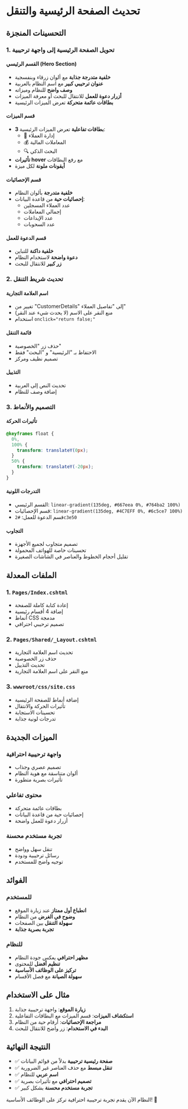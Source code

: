 # تحديث الصفحة الرئيسية والتنقل

## التحسينات المنجزة

### 1. تحويل الصفحة الرئيسية إلى واجهة ترحيبية

#### **القسم الرئيسي (Hero Section)**

- **خلفية متدرجة جذابة** مع ألوان زرقاء وبنفسجية
- **عنوان ترحيبي كبير** مع اسم النظام بالعربية
- **وصف واضح** للنظام وميزاته
- **أزرار دعوة للعمل** للانتقال للبحث أو معرفة الميزات
- **بطاقات عائمة متحركة** تعرض الميزات الرئيسية

#### **قسم الميزات**

- **3 بطاقات تفاعلية** تعرض الميزات الرئيسية:
  - 👥 إدارة العملاء
  - 💰 المعاملات المالية
  - 🔍 البحث الذكي
- **تأثيرات hover** مع رفع البطاقات
- **أيقونات ملونة** لكل ميزة

#### **قسم الإحصائيات**

- **خلفية متدرجة** بألوان النظام
- **إحصائيات حية** من قاعدة البيانات:
  - عدد العملاء المسجلين
  - إجمالي المعاملات
  - عدد الإيداعات
  - عدد السحوبات

#### **قسم الدعوة للعمل**

- **خلفية داكنة** للتباين
- **دعوة واضحة** لاستخدام النظام
- **زر كبير** للانتقال للبحث

### 2. تحديث شريط التنقل

#### **اسم العلامة التجارية**

- تغيير من "CustomerDetails" إلى "تفاصيل العملاء"
- منع النقر على الاسم (لا يحدث شيء عند النقر)
- استخدام `onclick="return false;"`

#### **قائمة التنقل**

- حذف زر "الخصوصية"
- الاحتفاظ بـ "الرئيسية" و "البحث" فقط
- تصميم نظيف ومركز

#### **التذييل**

- تحديث النص إلى العربية
- إضافة وصف للنظام

### 3. التصميم والأنماط

#### **تأثيرات الحركة**

```css
@keyframes float {
  0%,
  100% {
    transform: translateY(0px);
  }
  50% {
    transform: translateY(-20px);
  }
}
```

#### **التدرجات اللونية**

- القسم الرئيسي: `linear-gradient(135deg, #667eea 0%, #764ba2 100%)`
- قسم الإحصائيات: `linear-gradient(135deg, #4C7EFF 0%, #6c5ce7 100%)`
- قسم الدعوة للعمل: `#2c3e50`

#### **التجاوب**

- تصميم متجاوب لجميع الأجهزة
- تحسينات خاصة للهواتف المحمولة
- تقليل أحجام الخطوط والعناصر في الشاشات الصغيرة

## الملفات المعدلة

### 1. `Pages/Index.cshtml`

- إعادة كتابة كاملة للصفحة
- إضافة 4 أقسام رئيسية
- أنماط CSS مدمجة
- تصميم ترحيبي احترافي

### 2. `Pages/Shared/_Layout.cshtml`

- تحديث اسم العلامة التجارية
- حذف زر الخصوصية
- تحديث التذييل
- منع النقر على اسم العلامة التجارية

### 3. `wwwroot/css/site.css`

- إضافة أنماط للصفحة الرئيسية
- تأثيرات الحركة والانتقال
- تحسينات الاستجابة
- تدرجات لونية جذابة

## الميزات الجديدة

### **واجهة ترحيبية احترافية**

- تصميم عصري وجذاب
- ألوان متناسقة مع هوية النظام
- تأثيرات بصرية متطورة

### **محتوى تفاعلي**

- بطاقات عائمة متحركة
- إحصائيات حية من قاعدة البيانات
- أزرار دعوة للعمل واضحة

### **تجربة مستخدم محسنة**

- تنقل سهل وواضح
- رسائل ترحيبية ودودة
- توجيه واضح للمستخدم

## الفوائد

### **للمستخدم**

- **انطباع أول ممتاز** عند زيارة الموقع
- **وضوح في الغرض** من النظام
- **سهولة التنقل** بين الصفحات
- **تجربة بصرية جذابة**

### **للنظام**

- **مظهر احترافي** يعكس جودة النظام
- **تنظيم أفضل** للمحتوى
- **تركيز على الوظائف الأساسية**
- **سهولة الصيانة** مع فصل الأقسام

## مثال على الاستخدام

1. **زيارة الموقع**: واجهة ترحيبية جذابة
2. **استكشاف الميزات**: قسم الميزات مع البطاقات التفاعلية
3. **مراجعة الإحصائيات**: أرقام حية من النظام
4. **البدء في الاستخدام**: زر واضح للانتقال للبحث

## النتيجة النهائية

- ✅ **صفحة رئيسية ترحيبية** بدلاً من قوائم البيانات
- ✅ **تنقل مبسط** مع حذف العناصر غير الضرورية
- ✅ **اسم عربي** للنظام
- ✅ **تصميم احترافي** مع تأثيرات بصرية
- ✅ **تجربة مستخدم محسنة** بشكل كبير

النظام الآن يقدم تجربة ترحيبية احترافية تركز على الوظائف الأساسية! 🎉



